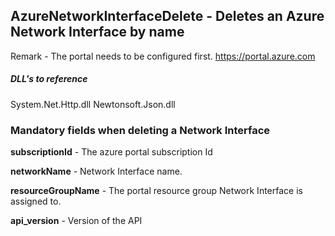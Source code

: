 ## AzureNetworkInterfaceDelete - Deletes an Azure Network Interface by name

Remark - The portal needs to be configured first. https://portal.azure.com

##### DLL's to reference
System.Net.Http.dll
Newtonsoft.Json.dll

### Mandatory fields when deleting a Network Interface 

**subscriptionId**		- The azure portal subscription Id

**networkName**			- Network Interface name.

**resourceGroupName**   - The portal resource group Network Interface is assigned to.

**api_version**			- Version of the API